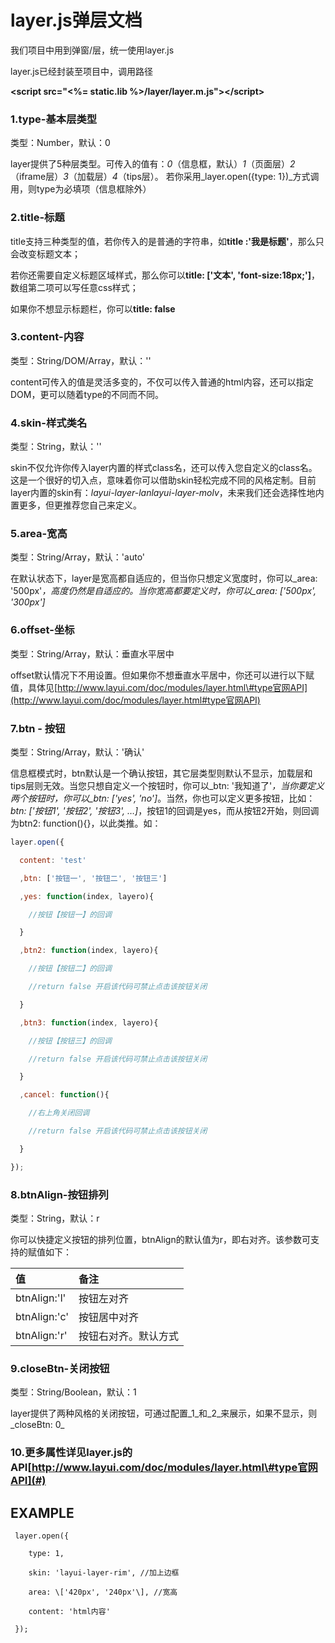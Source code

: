 # layer.js弹层文档

我们项目中用到弹窗/层，统一使用layer.js

layer.js已经封装至项目中，调用路径

**&lt;script src="&lt;%= static.lib %&gt;/layer/layer.m.js"&gt;&lt;/script&gt;**

### 1.type-基本层类型

类型：Number，默认：0

layer提供了5种层类型。可传入的值有：_0_（信息框，默认）_1_（页面层）_2_（iframe层）_3_（加载层）_4_（tips层）。 若你采用_layer.open\({type: 1}\)_方式调用，则type为必填项（信息框除外）

### 2.title-标题

title支持三种类型的值，若你传入的是普通的字符串，如**title :'我是标题'**，那么只会改变标题文本；

若你还需要自定义标题区域样式，那么你可以**title: \['文本', 'font-size:18px;'\]**，数组第二项可以写任意css样式；

如果你不想显示标题栏，你可以**title: false**

### 3.content-内容

类型：String/DOM/Array，默认：''

content可传入的值是灵活多变的，不仅可以传入普通的html内容，还可以指定DOM，更可以随着type的不同而不同。

### 4.skin-样式类名

类型：String，默认：''

skin不仅允许你传入layer内置的样式class名，还可以传入您自定义的class名。这是一个很好的切入点，意味着你可以借助skin轻松完成不同的风格定制。目前layer内置的skin有：_layui-layer-lanlayui-layer-molv_，未来我们还会选择性地内置更多，但更推荐您自己来定义。

### 5.area-宽高

类型：String/Array，默认：'auto'

在默认状态下，layer是宽高都自适应的，但当你只想定义宽度时，你可以_area: '500px'_，高度仍然是自适应的。当你宽高都要定义时，你可以_area: \['500px', '300px'\]_

### 6.offset-坐标

类型：String/Array，默认：垂直水平居中

offset默认情况下不用设置。但如果你不想垂直水平居中，你还可以进行以下赋值，具体见[http://www.layui.com/doc/modules/layer.html\#type官网API](http://www.layui.com/doc/modules/layer.html#type官网API)

### 7.btn - 按钮

类型：String/Array，默认：'确认'

信息框模式时，btn默认是一个确认按钮，其它层类型则默认不显示，加载层和tips层则无效。当您只想自定义一个按钮时，你可以_btn: '我知道了'_，当你要定义两个按钮时，你可以_btn: \['yes', 'no'\]_。当然，你也可以定义更多按钮，比如：_btn: \['按钮1', '按钮2', '按钮3', …\]_，按钮1的回调是yes，而从按钮2开始，则回调为btn2: function\(\){}，以此类推。如：

```js
layer.open({  

  content: 'test'

  ,btn: ['按钮一', '按钮二', '按钮三']

  ,yes: function(index, layero){

    //按钮【按钮一】的回调

  }

  ,btn2: function(index, layero){

    //按钮【按钮二】的回调

    //return false 开启该代码可禁止点击该按钮关闭

  }

  ,btn3: function(index, layero){

    //按钮【按钮三】的回调

    //return false 开启该代码可禁止点击该按钮关闭

  }

  ,cancel: function(){ 

    //右上角关闭回调

    //return false 开启该代码可禁止点击该按钮关闭

  }

});
```

### 8.btnAlign-按钮排列

类型：String，默认：r

你可以快捷定义按钮的排列位置，btnAlign的默认值为r，即右对齐。该参数可支持的赋值如下：

| 值 | 备注 |
| :--- | :--- |
| btnAlign:'l' | 按钮左对齐 |
| btnAlign:'c' | 按钮居中对齐 |
| btnAlign:'r' | 按钮右对齐。默认方式 |

### 9.closeBtn-关闭按钮

类型：String/Boolean，默认：1

layer提供了两种风格的关闭按钮，可通过配置_1_和_2_来展示，如果不显示，则_closeBtn: 0_

### 10.更多属性详见layer.js的API[http://www.layui.com/doc/modules/layer.html\#type官网API](#)

## EXAMPLE



```
 layer.open({
  
    type: 1,

    skin: 'layui-layer-rim', //加上边框

    area: \['420px', '240px'\], //宽高

    content: 'html内容'
  
 }); 
```



